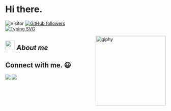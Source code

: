 # Hi there. 
![Visitor](https://visitor-badge.laobi.icu/badge?page_id=mlaurentec.repoName) [![GitHub followers](https://img.shields.io/github/followers/mlaurentec.svg?style=social&label=Follow)](https://github.com/mlaurentec?tab=followers)<br/>
[![Typing SVG](https://readme-typing-svg.herokuapp.com?font=Fira+Code&size=40&pause=1000&color=00F726&width=750&height=100&lines=Hey!+It's+Miguel+Laurente+)](https://git.io/typing-svg)

<!--suppress HtmlDeprecatedAttribute -->
[<img align='right' src="https://media.giphy.com/media/gjrYDwbjnK8x36xZIO/giphy.gif" width="220" alt="giphy">](https://glomidev.online)
## <img src="https://media.giphy.com/media/ObNTw8Uzwy6KQ/giphy.gif" width="30px">&nbsp;***About me***





## Connect with me. :smiley:

<p>
<a href="https://github.com/mlaurentec"><img src="https://img.shields.io/badge/-mlaurentec-black?logo=github&style=flat-square"/></a>
<a href="mailto:mlaurente.dev@gmail.com"><img src="https://img.shields.io/badge/-mlaurente.dev@gmail.com-black?logo=gmail&style=flat-square"/></a>
</p>



